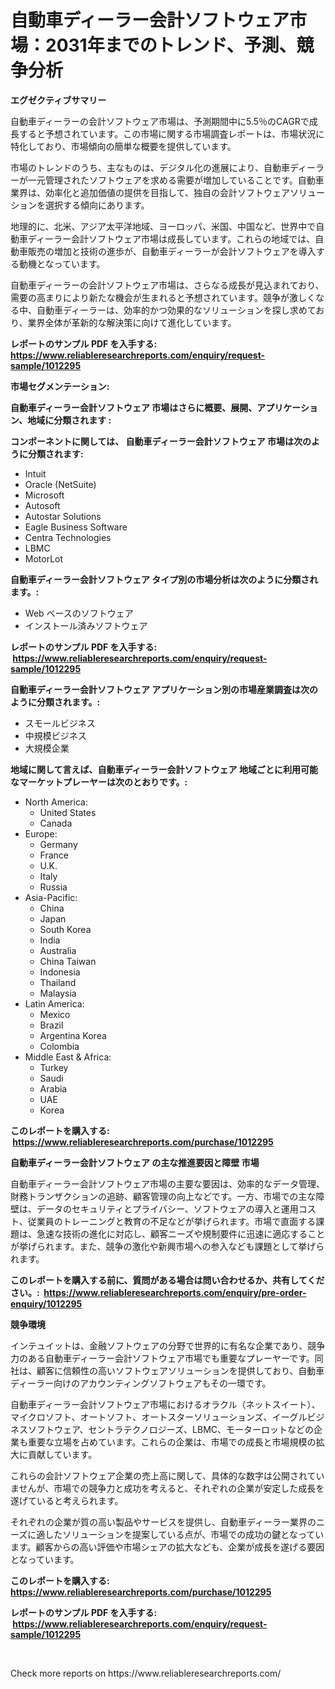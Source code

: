 <p><h1>自動車ディーラー会計ソフトウェア市場：2031年までのトレンド、予測、競争分析</h1></p><p><strong>エグゼクティブサマリー</strong></p>
<p><p>自動車ディーラーの会計ソフトウェア市場は、予測期間中に5.5％のCAGRで成長すると予想されています。この市場に関する市場調査レポートは、市場状況に特化しており、市場傾向の簡単な概要を提供しています。</p><p>市場のトレンドのうち、主なものは、デジタル化の進展により、自動車ディーラーが一元管理されたソフトウェアを求める需要が増加していることです。自動車業界は、効率化と追加価値の提供を目指して、独自の会計ソフトウェアソリューションを選択する傾向にあります。</p><p>地理的に、北米、アジア太平洋地域、ヨーロッパ、米国、中国など、世界中で自動車ディーラー会計ソフトウェア市場は成長しています。これらの地域では、自動車販売の増加と技術の進歩が、自動車ディーラーが会計ソフトウェアを導入する動機となっています。</p><p>自動車ディーラーの会計ソフトウェア市場は、さらなる成長が見込まれており、需要の高まりにより新たな機会が生まれると予想されています。競争が激しくなる中、自動車ディーラーは、効率的かつ効果的なソリューションを探し求めており、業界全体が革新的な解決策に向けて進化しています。</p></p>
<p><strong>レポートのサンプル PDF を入手する: <a href="https://www.reliableresearchreports.com/enquiry/request-sample/1012295">https://www.reliableresearchreports.com/enquiry/request-sample/1012295</a></strong></p>
<p><strong>市場セグメンテーション:</strong></p>
<p><strong> 自動車ディーラー会計ソフトウェア 市場はさらに概要、展開、アプリケーション、地域に分類されます :</strong></p>
<p><strong>コンポーネントに関しては、 自動車ディーラー会計ソフトウェア 市場は次のように分類されます: &nbsp;</strong></p>
<p><ul><li>Intuit</li><li>Oracle (NetSuite)</li><li>Microsoft</li><li>Autosoft</li><li>Autostar Solutions</li><li>Eagle Business Software</li><li>Centra Technologies</li><li>LBMC</li><li>MotorLot</li></ul></p>
<p><strong> 自動車ディーラー会計ソフトウェア タイプ別の市場分析は次のように分類されます。:</strong></p>
<p><ul><li>Web ベースのソフトウェア</li><li>インストール済みソフトウェア</li></ul></p>
<p><strong>レポートのサンプル PDF を入手する: &nbsp;<a href="https://www.reliableresearchreports.com/enquiry/request-sample/1012295">https://www.reliableresearchreports.com/enquiry/request-sample/1012295</a></strong></p>
<p><strong> 自動車ディーラー会計ソフトウェア アプリケーション別の市場産業調査は次のように分類されます。:</strong></p>
<p><ul><li>スモールビジネス</li><li>中規模ビジネス</li><li>大規模企業</li></ul></p>
<p><strong>地域に関して言えば、自動車ディーラー会計ソフトウェア 地域ごとに利用可能なマーケットプレーヤーは次のとおりです。:</strong></p>
<p><ul>
    <li>
        North America:
        <ul>
            <li>United States</li>
            <li>Canada</li>
        </ul>
    </li>
    <li>
        Europe:
        <ul>
            <li>Germany</li>
            <li>France</li>
            <li>U.K.</li>
            <li>Italy</li>
            <li>Russia</li>
        </ul>
    </li>
    <li>
        Asia-Pacific:
        <ul>
            <li>China</li>
            <li>Japan</li>
            <li>South Korea</li>
            <li>India</li>
            <li>Australia</li>
            <li>China Taiwan</li>
            <li>Indonesia</li>
            <li>Thailand</li>
            <li>Malaysia</li>
        </ul>
    </li>
    <li>
        Latin America:
        <ul>
            <li>Mexico</li>
            <li>Brazil</li>
            <li>Argentina Korea</li>
            <li>Colombia</li>
        </ul>
    </li>
    <li>
        Middle East & Africa:
        <ul>
            <li>Turkey</li>
            <li>Saudi</li>
            <li>Arabia</li>
            <li>UAE</li>
            <li>Korea</li>
        </ul>
    </li>
    </ul></p>
<p><strong>このレポートを購入する: &nbsp;<a href="https://www.reliableresearchreports.com/purchase/1012295">https://www.reliableresearchreports.com/purchase/1012295</a></strong></p>
<p><strong>自動車ディーラー会計ソフトウェア の主な推進要因と障壁 市場</strong></p>
<p><p>自動車ディーラー会計ソフトウェア市場の主要な要因は、効率的なデータ管理、財務トランザクションの追跡、顧客管理の向上などです。一方、市場での主な障壁は、データのセキュリティとプライバシー、ソフトウェアの導入と運用コスト、従業員のトレーニングと教育の不足などが挙げられます。市場で直面する課題は、急速な技術の進化に対応し、顧客ニーズや規制要件に迅速に適応することが挙げられます。また、競争の激化や新興市場への参入なども課題として挙げられます。</p></p>
<p><strong>このレポートを購入する前に、質問がある場合は問い合わせるか、共有してください。:&nbsp; <a href="https://www.reliableresearchreports.com/enquiry/pre-order-enquiry/1012295">https://www.reliableresearchreports.com/enquiry/pre-order-enquiry/1012295</a></strong></p>
<p><strong>競争環境</strong></p>
<p><p>インテュイットは、金融ソフトウェアの分野で世界的に有名な企業であり、競争力のある自動車ディーラー会計ソフトウェア市場でも重要なプレーヤーです。同社は、顧客に信頼性の高いソフトウェアソリューションを提供しており、自動車ディーラー向けのアカウンティングソフトウェアもその一環です。</p><p>自動車ディーラー会計ソフトウェア市場におけるオラクル（ネットスイート）、マイクロソフト、オートソフト、オートスターソリューションズ、イーグルビジネスソフトウェア、セントラテクノロジーズ、LBMC、モーターロットなどの企業も重要な立場を占めています。これらの企業は、市場での成長と市場規模の拡大に貢献しています。</p><p>これらの会計ソフトウェア企業の売上高に関して、具体的な数字は公開されていませんが、市場での競争力と成功を考えると、それぞれの企業が安定した成長を遂げていると考えられます。</p><p>それぞれの企業が質の高い製品やサービスを提供し、自動車ディーラー業界のニーズに適したソリューションを提案している点が、市場での成功の鍵となっています。顧客からの高い評価や市場シェアの拡大なども、企業が成長を遂げる要因となっています。</p></p>
<p><strong>このレポートを購入する: &nbsp; <a href="https://www.reliableresearchreports.com/purchase/1012295">https://www.reliableresearchreports.com/purchase/1012295</a></strong></p>
<p><strong>レポートのサンプル PDF を入手する: &nbsp;<a href="https://www.reliableresearchreports.com/enquiry/request-sample/1012295">https://www.reliableresearchreports.com/enquiry/request-sample/1012295</a></strong><strong></strong></p>
<p>&nbsp;</p>
<p>Check more reports on https://www.reliableresearchreports.com/</p>